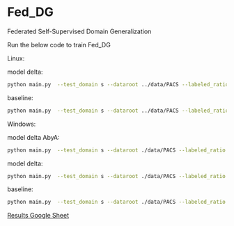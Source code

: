# Fed_DG
Federated Self-Supervised Domain Generalization 


Run the below code to train Fed_DG

Linux:

model delta:
```bash
python main.py  --test_domain s --dataroot ../data/PACS --labeled_ratio 0.1 --communication_rounds 100 --client_epoch 5 --client_gm Delta --model_save_path ./saved_models_delta
```

baseline:
```bash
python main.py  --test_domain s --dataroot ../data/PACS --labeled_ratio 0.1 --communication_rounds 100 --client_epoch 5 --model_save_path ./saved_models
```

Windows:

model delta AbyA:
```bash
python main.py  --test_domain s --dataroot ./data/PACS --labeled_ratio 0.1 --communication_rounds 100 --client_epoch 7 --client_gm Delta --model_save_path ./saved_models_delta --workers 0 --aggregation AbyA --gamma 0 --wandb s_delta_abya
```

model delta:
```bash
python main.py  --test_domain s --dataroot ./data/PACS --labeled_ratio 0.1 --communication_rounds 100 --client_epoch 5 --client_gm Delta --model_save_path ./saved_models_delta --workers 0 --wandb s_delta
```

baseline:
```bash
python main.py  --test_domain s --dataroot ./data/PACS --labeled_ratio 0.1 --communication_rounds 100 --client_epoch 5 --model_save_path ./saved_models --workers 0 --wandb s_baseline
```


[Results Google Sheet](https://docs.google.com/spreadsheets/d/19BgZnVh8LhMfkKWvfXLoEh6b4Lg-1QadeXq8Lno9rH0/edit?usp=sharing)
